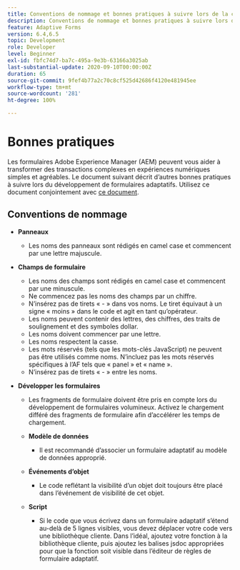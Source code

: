 ```yaml
---
title: Conventions de nommage et bonnes pratiques à suivre lors de la création de formulaires adaptatifs
description: Conventions de nommage et bonnes pratiques à suivre lors de la création de formulaires adaptatifs
feature: Adaptive Forms
version: 6.4,6.5
topic: Development
role: Developer
level: Beginner
exl-id: fbfc74d7-ba7c-495a-9e3b-63166a3025ab
last-substantial-update: 2020-09-10T00:00:00Z
duration: 65
source-git-commit: 9fef4b77a2c70c8cf525d42686f4120e481945ee
workflow-type: tm+mt
source-wordcount: '281'
ht-degree: 100%

---
```


# Bonnes pratiques

Les formulaires Adobe Experience Manager (AEM) peuvent vous aider à transformer des transactions complexes en expériences numériques simples et agréables. Le document suivant décrit d’autres bonnes pratiques à suivre lors du développement de formulaires adaptatifs. Utilisez ce document conjointement avec [ce document](https://helpx.adobe.com/experience-manager/6-3/forms/using/adaptive-forms-best-practices.html?lang=fr#Overview).

## Conventions de nommage

* **Panneaux**
   * Les noms des panneaux sont rédigés en camel case et commencent par une lettre majuscule.

* **Champs de formulaire**
   * Les noms des champs sont rédigés en camel case et commencent par une minuscule.
   * Ne commencez pas les noms des champs par un chiffre.
   * N’insérez pas de tirets « - » dans vos noms. Le tiret équivaut à un signe « moins » dans le code et agit en tant qu’opérateur.
   * Les noms peuvent contenir des lettres, des chiffres, des traits de soulignement et des symboles dollar.
   * Les noms doivent commencer par une lettre.
   * Les noms respectent la casse.
   * Les mots réservés (tels que les mots-clés JavaScript) ne peuvent pas être utilisés comme noms. N’incluez pas les mots réservés spécifiques à l’AF tels que « panel » et « name ».
   * N’insérez pas de tirets « - » entre les noms.
* **Développer les formulaires**
   * Les fragments de formulaire doivent être pris en compte lors du développement de formulaires volumineux. Activez le chargement différé des fragments de formulaire afin d’accélérer les temps de chargement.
   * **Modèle de données**
      * Il est recommandé d’associer un formulaire adaptatif au modèle de données approprié.

   * **Événements d’objet**
      * Le code reflétant la visibilité d’un objet doit toujours être placé dans l’événement de visibilité de cet objet.
   * **Script**
      * Si le code que vous écrivez dans un formulaire adaptatif s’étend au-delà de 5 lignes visibles, vous devez déplacer votre code vers une bibliothèque cliente. Dans l’idéal, ajoutez votre fonction à la bibliothèque cliente, puis ajoutez les balises jsdoc appropriées pour que la fonction soit visible dans l’éditeur de règles de formulaire adaptatif.
